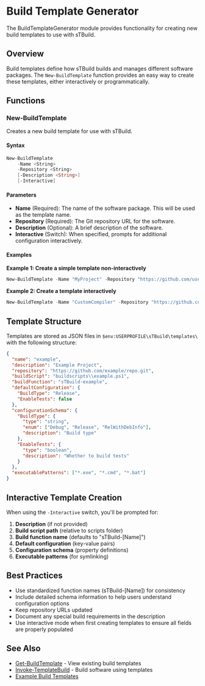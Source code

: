 # Build Template Generator

The BuildTemplateGenerator module provides functionality for creating new build templates to use with sTBuild.

## Overview

Build templates define how sTBuild builds and manages different software packages. The `New-BuildTemplate` function provides an easy way to create these templates, either interactively or programmatically.

## Functions

### New-BuildTemplate

Creates a new build template for use with sTBuild.

#### Syntax

```powershell
New-BuildTemplate 
    -Name <String> 
    -Repository <String> 
    [-Description <String>] 
    [-Interactive]
```

#### Parameters

- **Name** (Required): The name of the software package. This will be used as the template name.
- **Repository** (Required): The Git repository URL for the software.
- **Description** (Optional): A brief description of the software.
- **Interactive** (Switch): When specified, prompts for additional configuration interactively.

#### Examples

**Example 1: Create a simple template non-interactively**

```powershell
New-BuildTemplate -Name "MyProject" -Repository "https://github.com/user/myproject.git" -Description "My custom project"
```

**Example 2: Create a template interactively**

```powershell
New-BuildTemplate -Name "CustomCompiler" -Repository "https://github.com/user/compiler.git" -Interactive
```

## Template Structure

Templates are stored as JSON files in `$env:USERPROFILE\sTBuild\templates\` with the following structure:

```json
{
  "name": "example",
  "description": "Example Project",
  "repository": "https://github.com/example/repo.git",
  "buildScript": "buildscripts\\example.ps1",
  "buildFunction": "sTBuild-example",
  "defaultConfiguration": {
    "BuildType": "Release",
    "EnableTests": false
  },
  "configurationSchema": {
    "BuildType": {
      "type": "string",
      "enum": ["Debug", "Release", "RelWithDebInfo"],
      "description": "Build type"
    },
    "EnableTests": {
      "type": "boolean",
      "description": "Whether to build tests"
    }
  },
  "executablePatterns": ["*.exe", "*.cmd", "*.bat"]
}
```

## Interactive Template Creation

When using the `-Interactive` switch, you'll be prompted for:

1. **Description** (if not provided)
2. **Build script path** (relative to scripts folder)
3. **Build function name** (defaults to "sTBuild-[Name]")
4. **Default configuration** (key-value pairs)
5. **Configuration schema** (property definitions)
6. **Executable patterns** (for symlinking)

## Best Practices

- Use standardized function names (sTBuild-[Name]) for consistency
- Include detailed schema information to help users understand configuration options
- Keep repository URLs updated
- Document any special build requirements in the description
- Use interactive mode when first creating templates to ensure all fields are properly populated

## See Also

- [Get-BuildTemplate](function-index.md) - View existing build templates
- [Invoke-TemplateBuild](function-index.md) - Build software using templates
- [Example Build Templates](../examples/template-usage.ps1)
